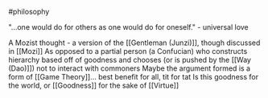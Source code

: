 #philosophy 

"...one would do for others as one would do for oneself." - universal love

A Mozist thought - a version of the [[Gentleman (Junzi)]], though discussed in [[Mozi]]
	As opposed to a partial person (a Confucian) who constructs hierarchy based off of goodness and chooses (or is pushed by the [[Way (Dao)]]) not to interact with commoners
Maybe the argument formed is a form of [[Game Theory]]... best benefit for all, tit for tat
	Is this goodness for the world, or [[Goodness]] for the sake of [[Virtue]]